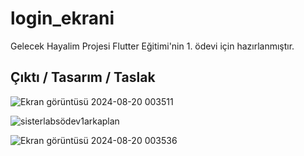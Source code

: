 # login_ekrani
Gelecek Hayalim Projesi Flutter Eğitimi'nin 1. ödevi için hazırlanmıştır.

## Çıktı / Tasarım / Taslak
![Ekran görüntüsü 2024-08-20 003511](https://github.com/user-attachments/assets/a471376c-2811-466f-9e8a-00b1998d437c)

![sisterlabsödev1arkaplan](https://github.com/user-attachments/assets/c3f1a695-0ae6-4555-baf7-bc130bb57709)

![Ekran görüntüsü 2024-08-20 003536](https://github.com/user-attachments/assets/20ed0565-13db-47c7-b127-1dc7636aaba9)



